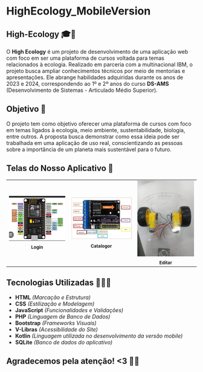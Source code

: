 # HighEcology_MobileVersion

## High-Ecology 🎓🌱  
O **High Ecology** é um projeto de desenvolvimento de uma aplicação web com foco em ser uma plataforma de cursos voltada para temas relacionados à ecologia. Realizado em parceria com a multinacional IBM, o projeto busca ampliar conhecimentos técnicos por meio de mentorias e apresentações. Ele abrange habilidades adquiridas durante os anos de 2023 e 2024, correspondendo ao 1º e 2º anos do curso **DS-AMS** (Desenvolvimento de Sistemas - Articulado Médio Superior).  

## Objetivo 🎯  
O projeto tem como objetivo oferecer uma plataforma de cursos com foco em temas ligados à ecologia, meio ambiente, sustentabilidade, biologia, entre outros. A proposta busca demonstrar como essa ideia pode ser trabalhada em uma aplicação de uso real, conscientizando as pessoas sobre a importância de um planeta mais sustentável para o futuro.  

## Telas do Nosso Aplicativo 📱  

<div align="center">
  <table>
    <tr>
      <td align="center">
        <img src="https://github.com/RgoSL/Codigo-Penadinho-Projeto-Sistemas-Embarcados/blob/main/Fotos/GND.jpeg" alt="GND do Microcontrolador" width="300"/><br>
        <sub>
          <b>Login</b>
        </sub>
      </td>
      <td align="center">
        <img src="https://github.com/RgoSL/Codigo-Penadinho-Projeto-Sistemas-Embarcados/blob/main/Fotos/Shield.jpeg" alt="Microcontrolador" width="300"/><br>
        <sub>
          <b>Catalogor</b>
        </sub>
      </td>
      <td align="center">
        <img src="https://github.com/RgoSL/Codigo-Penadinho-Projeto-Sistemas-Embarcados/blob/main/Fotos/Motores.jpeg" alt="Motores" width="300"/><br>
        <sub>
          <b>Editar</b>
        </sub>
      </td>
    </tr>
  </table>
</div>  

## Tecnologias Utilizadas 👨‍💻🤖  
- **HTML** _(Marcação e Estrutura)_  
- **CSS** _(Estilização e Modelagem)_  
- **JavaScript** _(Funcionalidades e Validações)_  
- **PHP** _(Linguagem de Banco de Dados)_  
- **Bootstrap** _(Frameworks Visuais)_  
- **V-Libras** _(Acessibilidade do Site)_  
- **Kotlin** _(Linguagem utilizada no desenvolvimento da versão mobile)_  
- **SQLite** _(Banco de dados do aplicativo)_  

## Agradecemos pela atenção! <3 🤙💕
